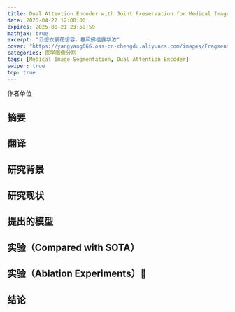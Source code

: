 ```yaml
---
title: Dual Attention Encoder with Joint Preservation for Medical Image Segmentation
date: 2025-04-22 12:00:00
expires: 2025-08-21 23:59:59
mathjax: true
excerpt: "云想衣裳花想容，春风拂槛露华浓"
cover: "https://yangyang666.oss-cn-chengdu.aliyuncs.com/images/Fragment_7_4k_a51f7.jpg"
categories: 医学图像分割
tags: [Medical Image Segmentation, Dual Attention Encoder]
swiper: true
top: true
---
```



作者单位

## 摘要























## 翻译

















## 研究背景



















## 研究现状



















## 提出的模型























## 实验（Compared with SOTA）





























## 实验（Ablation Experiments）:1st_place_medal:























## 结论







